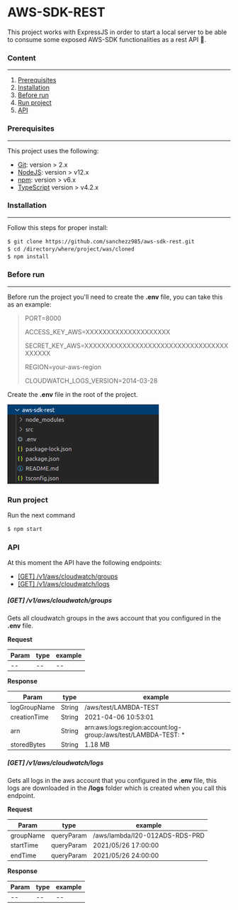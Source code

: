 # AWS-SDK-REST 

This project works with ExpressJS in order to start a local server to be able to consume some exposed AWS-SDK functionalities as a rest API :metal:.

### Content
***
1. [Prerequisites](#prerequisites)
2. [Installation](#installation)
3. [Before run](#before-run)
4. [Run project](#run-project)
5. [API](#api)

### Prerequisites
***
This project uses the following:

* [Git](https://git-scm.com/downloads): version > 2.x
* [NodeJS](https://nodejs.org/): version > v12.x
* [npm](https://www.npmjs.com/): version > v6.x
* [TypeScript](http://typescriptlang.org/) version > v4.2.x

### Installation
***
Follow this steps for proper install:

```sh
$ git clone https://github.com/sanchezz985/aws-sdk-rest.git
$ cd /directory/where/project/was/cloned
$ npm install
``` 

### Before run
***
Before run the project you'll need to create the **.env** file, you can take this as an example:

> PORT=8000
> 
>ACCESS_KEY_AWS=XXXXXXXXXXXXXXXXXXXX
>
>SECRET_KEY_AWS=XXXXXXXXXXXXXXXXXXXXXXXXXXXXXXXXXXXXXXXX
>
>REGION=your-aws-region
>
>CLOUDWATCH_LOGS_VERSION=2014-03-28

Create the **.env** file in the root of the project.

![](images/github-env-example.png)


### Run project

Run the next command

```sh
$ npm start
```

### API

At this moment the API have the following endpoints:

* [[GET] /v1/aws/cloudwatch/groups](#get-v1awscloudwatchgroups)
* [[GET] /v1/aws/cloudwatch/logs](#get-v1awscloudwatchlogs)

##### [GET] /v1/aws/cloudwatch/groups
Gets all cloudwatch groups in the aws account that you configured in the **.env** file.

**Request**

Param | type | example
--- | --- | ---
-- | -- | --

**Response**

Param | type | example
--- | --- | ---
logGroupName | String | /aws/test/LAMBDA-TEST
creationTime | String | 2021-04-06 10:53:01
arn | String | arn:aws:logs:region:account:log-group:/aws/test/LAMBDA-TEST: *
storedBytes | String | 1.18 MB

##### [GET] /v1/aws/cloudwatch/logs
Gets all logs in the aws account that you configured in the **.env** file, this logs are downloaded in the **/logs** folder which is created when you call this endpoint.

**Request**

Param | type | example
--- | --- | ---
groupName | queryParam | /aws/lambda/I20-012ADS-RDS-PRD
startTime | queryParam | 2021/05/26 17:00:00
endTime | queryParam | 2021/05/26 24:00:00

**Response**

Param | type | example
--- | --- | ---
-- | -- | --